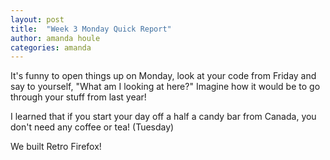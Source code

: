 ```yaml
---
layout: post
title:  "Week 3 Monday Quick Report"
author: amanda houle
categories: amanda
---
```


It's funny to open things up on Monday, look at your code from Friday and say to yourself, "What am I looking at here?"
Imagine how it would be to go through your stuff from last year!

I learned that if you start your day off a half a candy bar from Canada, you don't need any coffee or tea! (Tuesday)

We built Retro Firefox!  